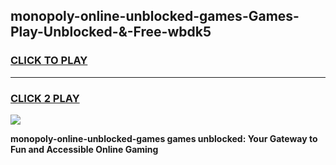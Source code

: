 
## monopoly-online-unblocked-games-Games-Play-Unblocked-&-Free-wbdk5
<h3>
<a href="https://premium76.site?title=monopoly-online-unblocked-games&ref=24A">CLICK TO PLAY</a></h3>
<hr>

<h3>
<a href="https://premium76.site?title=monopoly-online-unblocked-games&ref=24A">CLICK 2 PLAY</a>
  
</h3>

<a href="https://premium76.site?title=monopoly-online-unblocked-games&ref=24A"><img src="https://clearcache.store/games.png"></a>


**monopoly-online-unblocked-games games unblocked: Your Gateway to Fun and Accessible Online Gaming**
